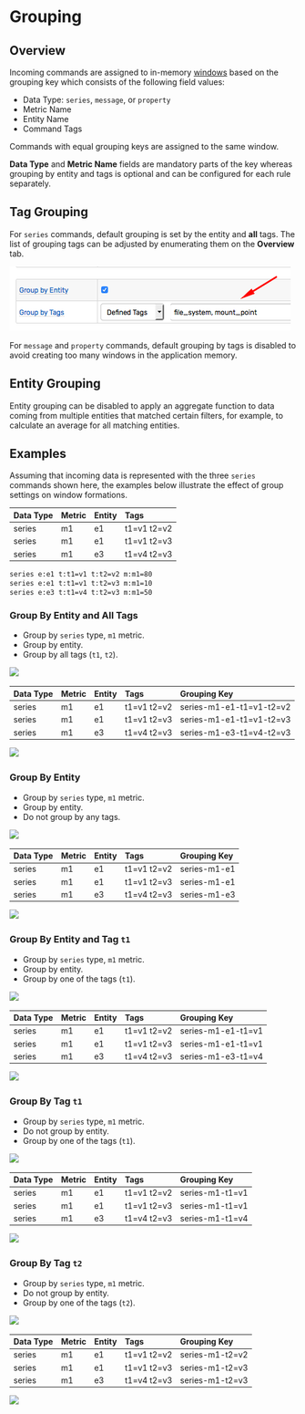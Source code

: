 # Grouping

## Overview

Incoming commands are assigned to in-memory [windows](window.md) based on the grouping key which consists of the following field values:

* Data Type: `series`, `message`, or `property`
* Metric Name
* Entity Name
* Command Tags

Commands with equal grouping keys are assigned to the same window.

**Data Type** and **Metric Name** fields are mandatory parts of the key whereas grouping by entity and tags is optional and can be configured for each rule separately.

## Tag Grouping

For `series` commands, default grouping is set by the entity and **all** tags. The list of grouping tags can be adjusted by enumerating them on the **Overview** tab.

![](./images/group-by-defined-tags.png)

For `message` and `property` commands, default grouping by tags is disabled to avoid creating too many windows in the application memory.

## Entity Grouping

Entity grouping can be disabled to apply an aggregate function to data coming from multiple entities that matched certain filters, for example, to calculate an average for all matching entities.

## Examples

Assuming that incoming data is represented with the three `series` commands shown here, the examples below illustrate the effect of group settings on window formations.

| Data Type | Metric | Entity | Tags |
|---|---|---|:---|
| series | m1 | e1 | t1=v1 t2=v2 |
| series | m1 | e1 | t1=v1 t2=v3 |
| series | m1 | e3 | t1=v4 t2=v3 |

```ls
series e:e1 t:t1=v1 t:t2=v2 m:m1=80
series e:e1 t:t1=v1 t:t2=v3 m:m1=10
series e:e3 t:t1=v4 t:t2=v3 m:m1=50
```

### Group By Entity and All Tags

* Group by `series` type, `m1` metric.
* Group by entity.
* Group by all tags (`t1`, `t2`).

![](./images/group-by-all-form.png)

| Data Type | Metric | Entity | Tags | Grouping Key |
|---|---|---|:---|:---|
| series | m1 | e1 | t1=v1 t2=v2 | series-m1-e1-t1=v1-t2=v2 |
| series | m1 | e1 | t1=v1 t2=v3 | series-m1-e1-t1=v1-t2=v3 |
| series | m1 | e3 | t1=v4 t2=v3 | series-m1-e3-t1=v4-t2=v3 |

![](./images/group-by-all.png)

### Group By Entity

* Group by `series` type, `m1` metric.
* Group by entity.
* Do not group by any tags.

![](./images/group-by-no-tags-form.png)

| Data Type | Metric | Entity | Tags | Grouping Key |
|---|---|---|:---|:---|
| series | m1 | e1 | t1=v1 t2=v2 | series-m1-e1 |
| series | m1 | e1 | t1=v1 t2=v3 | series-m1-e1 |
| series | m1 | e3 | t1=v4 t2=v3 | series-m1-e3 |

![](./images/group-by-no-tags.png)

### Group By Entity and Tag `t1`

* Group by `series` type, `m1` metric.
* Group by entity.
* Group by one of the tags (`t1`).

![](./images/group-by-entity-tag-t1-form.png)

| Data Type | Metric | Entity | Tags | Grouping Key |
|---|---|---|:---|:---|
| series | m1 | e1 | t1=v1 t2=v2 | series-m1-e1-t1=v1 |
| series | m1 | e1 | t1=v1 t2=v3 | series-m1-e1-t1=v1 |
| series | m1 | e3 | t1=v4 t2=v3 | series-m1-e3-t1=v4 |

![](./images/group-by-entity-tag-t1.png)

### Group By Tag `t1`

* Group by `series` type, `m1` metric.
* Do not group by entity.
* Group by one of the tags (`t1`).

![](./images/group-by-tag-t1-form.png)

| Data Type | Metric | Entity | Tags | Grouping Key |
|---|---|---|:---|:---|
| series | m1 | e1 | t1=v1 t2=v2 | series-m1-t1=v1 |
| series | m1 | e1 | t1=v1 t2=v3 | series-m1-t1=v1 |
| series | m1 | e3 | t1=v4 t2=v3 | series-m1-t1=v4 |

![](./images/group-by-tag-t1.png)

### Group By Tag `t2`

* Group by `series` type, `m1` metric.
* Do not group by entity.
* Group by one of the tags (`t2`).

![](./images/group-by-tag-t2-form.png)

| Data Type | Metric | Entity | Tags | Grouping Key |
|---|---|---|:---|:---|
| series | m1 | e1 | t1=v1 t2=v2 | series-m1-t2=v2 |
| series | m1 | e1 | t1=v1 t2=v3 | series-m1-t2=v3 |
| series | m1 | e3 | t1=v4 t2=v3 | series-m1-t2=v3 |

![](./images/group-by-tag-t2.png)
